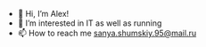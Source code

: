 - 👋 Hi, I’m Alex!
- 👀 I’m interested in IT as well as running
- 📫 How to reach me sanya.shumskiy.95@mail.ru

<!---
lykynamyky/lykynamyky is a ✨ special ✨ repository because its `README.md` (this file) appears on your GitHub profile.
You can click the Preview link to take a look at your changes.
--->
